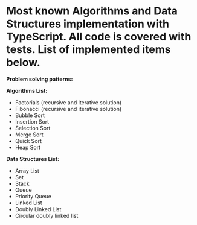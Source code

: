 # Most known Algorithms and Data Structures implementation with TypeScript. All code is covered with tests. List of implemented items below.
**Problem solving patterns:**

**Algorithms List:**
* Factorials (recursive and iterative solution) 
* Fibonacci (recursive and iterative solution) 
* Bubble Sort
* Insertion Sort
* Selection Sort
* Merge Sort 
* Quick Sort 
* Heap Sort

**Data Structures List:** 
* Array List
* Set
* Stack
* Queue
* Priority Queue
* Linked List 
* Doubly Linked List
* Circular doubly linked list

